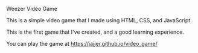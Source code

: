Weezer Video Game

This is a simple video game that I made using HTML, CSS, and JavaScript. 

This is the first game that I've created, and a good learning experience.

You can play the game at https://jajjer.github.io/video_game/
